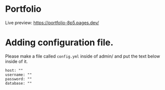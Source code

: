 # Portfolio

Live preview: https://portfolio-8p5.pages.dev/

# Adding configuration file.

Please make a file called ```config.yml``` inside of admin/ and put the text below inside of it.

```
host: ""
username: ""
password: ""
database: ""
```
